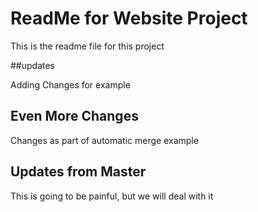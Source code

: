 # ReadMe for Website Project

This is the readme file for this project

##updates

Adding Changes for example

## Even More Changes

Changes as part of automatic merge example

## Updates from Master

This is going to be painful, but we will deal with it
